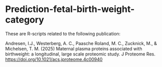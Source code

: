 # Prediction-fetal-birth-weight-category

These are R-scripts related to the following publication: 

Andresen, I.J., Westerberg, A. C., Paasche Roland, M. C., Zucknick, M., & Michelsen, T. M. (2025) 
Maternal plasma proteins associated with birthweight: a longitudinal, large scale proteomic study. J Proteome Res. https://doi.org/10.1021/acs.jproteome.4c00940  
